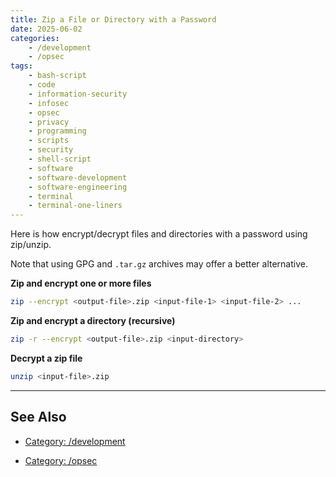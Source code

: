 ```yaml
---
title: Zip a File or Directory with a Password
date: 2025-06-02
categories:
    - /development
    - /opsec
tags:
    - bash-script
    - code
    - information-security
    - infosec
    - opsec
    - privacy
    - programming
    - scripts
    - security
    - shell-script
    - software
    - software-development
    - software-engineering
    - terminal
    - terminal-one-liners
---
```


Here is how encrypt/decrypt files and directories with a password using zip/unzip. 

Note that using GPG and `.tar.gz` archives may offer a better alternative.

**Zip and encrypt one or more files**

```sh
zip --encrypt <output-file>.zip <input-file-1> <input-file-2> ...
```

**Zip and encrypt a directory (recursive)**

```sh
zip -r --encrypt <output-file>.zip <input-directory>
```

**Decrypt a zip file**

```sh
unzip <input-file>.zip
```

---

## See Also

- [Category: /development](/notes-by-category#category-/development)

- [Category: /opsec](/notes-by-category#category-/opsec)

